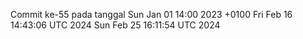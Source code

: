 Commit ke-55 pada tanggal Sun Jan 01 14:00 2023 +0100
Fri Feb 16 14:43:06 UTC 2024
Sun Feb 25 16:11:54 UTC 2024
